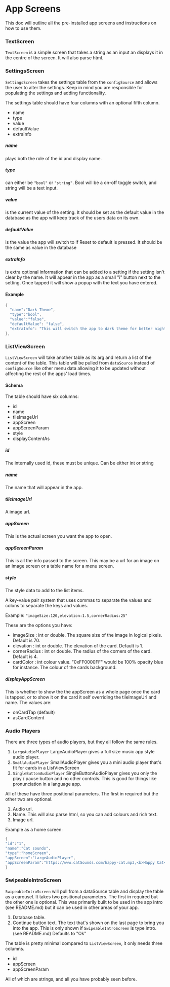 # App Screens
This doc will outline all the pre-installed app screens and instructions on how to use them.

### TextScreen
`TextScreen` is a simple screen that takes a string as an input an displays it in the centre of the screen.
It will also parse html.

### SettingsScreen
`SettingsScreen` takes the settings table from the `configSource` and allows the user to alter the settings. Keep in mind you are responsible for populating the settings and adding functionality.

The settings table should have four columns with an optional fifth column.
* name
* type
* value
* defaultValue
* extraInfo

##### name
plays both the role of the id and display name.

##### type
can either be `"bool"` or `"string"`.
Bool will be a on-off toggle switch, and string will be a text input.

##### value
is the current value of the setting.
It should be set as the default value in the database as the app will keep track of the users data on its own.

##### defaultValue 
is the value the app will switch to if Reset to default is pressed.
It should be the same as value in the database

##### extraInfo
is extra optional information that can be added to a setting if the setting isn't clear by the name.
It will appear in the app as a small "i" button next to the setting. Once tapped it will show a popup with the text you have entered.

#### Example

``` dart
{
  "name":"Dark Theme",
  "type":"bool", 
  "value":"false",
  "defaultValue": "false",
  "extraInfo": "This will switch the app to dark theme for better night time use."
},
```

### ListViewScreen
`ListViewScreen` will take another table as its arg and return a list of the content of the table.
This table will be pulled from `dataSource` instead of `configSource` like other menu data allowing it to be updated without affecting the rest of the apps' load times.

#### Schema
The table should have six columns:
* id
* name
* tileImageUrl
* appScreen
* appScreenParam
* style
* displayContentAs

##### id
The internally used id, these must be unique. Can be either int or string

##### name
The name that will appear in the app.

##### tileImageUrl
A image url.

##### appScreen
This is the actual screen you want the app to open.

##### appScreenParam
This is all the info passed to the screen.
This may be a url for an image on an image screen or a table name for a menu screen.

##### style
The style data to add to the list items.

A key-value pair system that uses commas to separate the values and colons to separate the keys and values.

Example:
`"imageSize:120,elevation:1.5,cornerRadius:25"`

These are the options you have:

* imageSize : int or double. The square size of the image in logical pixels. Default is 70.
* elevation : int or double. The elevation of the card. Default is 1.
* cornerRadius : int or double. The radius of the corners of the card. Default is 4.
* cardColor : int colour value. "0xFF0000FF" would be 100% opacity blue for instance. The colour of the cards background.


##### displayAppScreen
This is whether to show the the appScreen as a whole page once the card is tapped, or to show it on the card it self overriding the tileImageUrl and name.
The values are:

* onCardTap (default)
* asCardContent


### Audio Players

There are three types of audio players, but they all follow the same rules.

1. `LargeAudioPlayer` LargeAudioPlayer gives a full size music app style audio player.
2. `SmallAudioPlayer` SmallAudioPlayer gives you a mini audio player that's fit for cards in a ListViewScreen
3. `SingleButtonAudioPlayer` SingleButtonAudioPlayer gives you only the play / pause button and no other controls. This is good for things like pronunciation in a language app.

All of these have three positional parameters. The first in required but the other two are optional.

1. Audio url.
2. Name. This will also parse html, so you can add colours and rich text.
3. Image url. 

Example as a home screen:
``` dart
{
"id":"1",
"name":"Cat sounds", 
"type":"homeScreen", 
"appScreen":"LargeAudioPlayer",
"appScreenParam":"https://www.catSounds.com/happy-cat.mp3,<b>Happy Cat</b>,https://www.catPhotos.com/happy-cat.jpg"
}
```

### SwipeableIntroScreen
`SwipeableIntroScreen` will pull from a dataSource table and display the table as a carousel.
It takes two positional parameters. The first in required but the other one is optional.
This was primarily built to be used in the app intro (see README.md) but it can be used in other areas of your app.

1. Database table.
2. Continue button text. The text that's shown on the last page to bring you into the app. This is only shown if `SwipeableIntroScreen` is type intro. (see README.md) Defaults to "Ok"

The table is pretty minimal compared to `ListViewScreen`, it only needs three columns.

* id
* appScreen
* appScreenParam

All of which are strings, and all you have probably seen before.